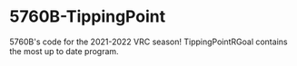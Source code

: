 # 5760B-TippingPoint

5760B's code for the 2021-2022 VRC season! TippingPointRGoal contains the most up to date program.
